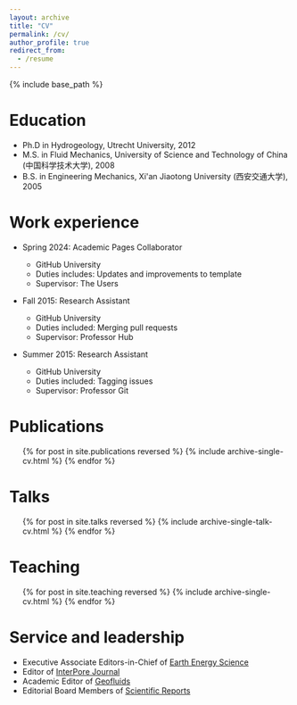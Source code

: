 ```yaml
---
layout: archive
title: "CV"
permalink: /cv/
author_profile: true
redirect_from:
  - /resume
---
```


{% include base_path %}

Education
======
* Ph.D in Hydrogeology, Utrecht University, 2012
* M.S. in Fluid Mechanics, University of Science and Technology of China (中国科学技术大学), 2008
* B.S. in Engineering Mechanics, Xi'an Jiaotong University (西安交通大学), 2005

Work experience
======
* Spring 2024: Academic Pages Collaborator
  * GitHub University
  * Duties includes: Updates and improvements to template
  * Supervisor: The Users

* Fall 2015: Research Assistant
  * GitHub University
  * Duties included: Merging pull requests
  * Supervisor: Professor Hub

* Summer 2015: Research Assistant
  * GitHub University
  * Duties included: Tagging issues
  * Supervisor: Professor Git

Publications
======
  <ul>{% for post in site.publications reversed %}
    {% include archive-single-cv.html %}
  {% endfor %}</ul>
  
Talks
======
  <ul>{% for post in site.talks reversed %}
    {% include archive-single-talk-cv.html  %}
  {% endfor %}</ul>
  
Teaching
======
  <ul>{% for post in site.teaching reversed %}
    {% include archive-single-cv.html %}
  {% endfor %}</ul>
  
Service and leadership
======
* Executive Associate Editors-in-Chief of [Earth Energy Science](https://www.sciencedirect.com/journal/earth-energy-science)
* Editor of [InterPore Journal](https://ipjournal.interpore.org/index.php/interpore)
* Academic Editor of [Geofluids](https://onlinelibrary.wiley.com/journal/6816)
* Editorial Board Members of [Scientific Reports](https://www.nature.com/srep/)
